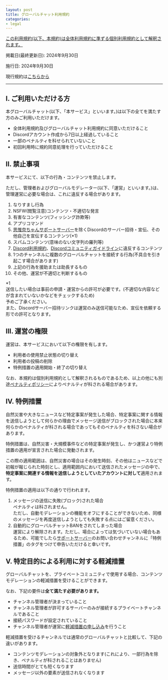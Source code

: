 ```yaml
---
layout: post
title: グローバルチャット利用規約
categories:
- legal
---
```

<u>この利用規約(以下、本規約)は<a href="{{site.url}}/legal/new-tos" class="a-orange">全体利用規約</a>に準ずる個別利用規約として解釈されます。</u>

掲載日(最終更新日): 2024年9月30日

施行日: 2024年9月30日

現行規約は<a href="{{site.url}}/legal/gchat-tos" class="a-orange">こちらから</a>

---

## I. ご利用いただける方

本グローバルチャット(以下、「本サービス」といいます。)は以下の全てを満たす方のみご利用いただけます。

- 全体利用規約及びグローバルチャット利用規約に同意いただけること
- Discordアカウント作成から7日以上経過していること
- 一部のペナルティを科せられていないこと
- 初回利用時に規約同意処理を行っていただけること

## II. 禁止事項

本サービスにて、以下の行為・コンテンツを禁止します。

ただし、管理者およびグローバルモデレーター(以下、「運営」といいます。)は、管理運営に必要な場合は、これに違反する場合があります。

1. なりすまし行為
2. NSFW(閲覧注意)コンテンツ・不適切な発言
3. 有害なコンテンツ(フィッシング詐欺等)
4. アプリコマンド
5. <a href="{{site.url}}/discord" class="a-orange">思惟奈ちゃんサポートサーバー</a>を除くDiscordのサーバー招待・宣伝、その他自己を宣伝するコンテンツ(*1)
6. スパムコンテンツ(意味のない文字列の羅列等)
7. <a href="https://discord.com/terms" class="a-orange">Discord利用規約</a>、<a href="https://discord.com/guidelines" class="a-orange">Discordコミュニティガイドライン</a>に違反するコンテンツ
8. 1つのチャンネルに複数のグローバルチャットを接続する行為(不具合を引き起こす場合があります)
9. 上記の行為を援助または助長するもの
10. その他、運営が不適切と判断するもの

*1<br>送信したい場合は事前の申請・運営からの許可が必要です。(不適切な内容などが含まれていないかなどをチェックするため)<br>予めご了承ください。<br>また、Discordサーバー招待リンクは運営のみ送信可能なため、宣伝を依頼する形での許可となります。

## III. 運営の権限

運営は、本サービスにおいて以下の権限を有します。

- 利用者の使用禁止状態の切り替え
- 利用者の投稿の削除
- 特例措置の適用開始・終了の切り替え

なお、本規約は個別利用規約として解釈されるものであるため、以上の他にも別途<a href="{{site.url}}/legal/new-penalty" class="a-orange">ペナルティポリシー</a>によりペナルティが科される場合があります。

## IV. 特例措置

自然災害や大きなニュースなど特定事案が発生した場合、特定事案に関する情報を送信しようとして何らかの理由でメッセージ送信がブロックされた場合に本来何らかのペナルティが科される場合であってもそのペナルティを科さない場合があります。

特例措置は、自然災害・大規模事件などの特定事案が発生し、かつ運営より特例措置の適用が宣言された場合に発動されます。

この際の適用範囲は、自然災害の場合はその発生時刻、その他はニュースなどで初報が報じられた時刻とし、適用範囲内において送信されたメッセージの中で、**特定事案に関連する情報を送信しようとしていたアカウントに対して**適用されます。

特例措置の適用は以下の通りで行われます。

1. メッセージの送信に失敗(ブロック)された場合<br>ペナルティは科されません。<br>ただし、自動モデレーションの機能をオフにすることができないため、同様のメッセージを再度送信しようとしても失敗する点にはご留意ください。
2. 自動的にグローバルチャットBANをされてしまった場合<br>運営により解除されます。ただし、場合によっては気づいていない場合もあるため、可能でしたら<a href="{{site.url}}/discord" class="a-orange">サポートサーバー</a>のお問い合わせチャンネルに「特例措置」のタグをつけて申告いただけると幸いです。

## V. 特定目的による利用に対する軽減措置

グローバルチャットを、プライベートコミュニティで使用する場合、コンテンツモデレーションの軽減措置を受けることができます。

なお、下記の要件は**全て満たす必要があります。**

- チャンネル管理者が決まっていること
- チャンネル管理者が許可するサーバーのみが接続するプライベートチャンネルであること
- 接続パスワードが設定されていること
- チャンネル管理者が運営に<a href="https://support.center.sina-chan.com/servicedesk/customer/portal/1/group/15/create//" class="a-orange">軽減措置の申し込み</a>を行うこと

軽減措置を受けるチャンネルでは通常のグローバルチャットと比較して、下記の違いがあります。

- コンテンツモデレーションの対象外となります(これにより、一部行為を除き、ペナルティが科されることはありません)
- 送信時間がとても短くなります
- メッセージ以外の要素が送信されなくなります
